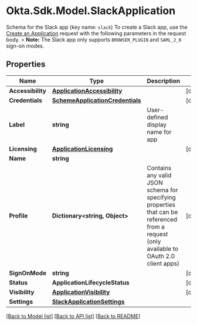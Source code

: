 # Okta.Sdk.Model.SlackApplication
Schema for the Slack app (key name: `slack`)  To create a Slack app, use the [Create an Application](/openapi/okta-management/management/tag/Application/#tag/Application/operation/createApplication) request with the following parameters in the request body. > **Note:** The Slack app only supports `BROWSER_PLUGIN` and `SAML_2_0` sign-on modes. 

## Properties

Name | Type | Description | Notes
------------ | ------------- | ------------- | -------------
**Accessibility** | [**ApplicationAccessibility**](ApplicationAccessibility.md) |  | [optional] 
**Credentials** | [**SchemeApplicationCredentials**](SchemeApplicationCredentials.md) |  | [optional] 
**Label** | **string** | User-defined display name for app | 
**Licensing** | [**ApplicationLicensing**](ApplicationLicensing.md) |  | [optional] 
**Name** | **string** |  | 
**Profile** | **Dictionary&lt;string, Object&gt;** | Contains any valid JSON schema for specifying properties that can be referenced from a request (only available to OAuth 2.0 client apps) | [optional] 
**SignOnMode** | **string** |  | [optional] 
**Status** | **ApplicationLifecycleStatus** |  | [optional] 
**Visibility** | [**ApplicationVisibility**](ApplicationVisibility.md) |  | [optional] 
**Settings** | [**SlackApplicationSettings**](SlackApplicationSettings.md) |  | 

[[Back to Model list]](../README.md#documentation-for-models) [[Back to API list]](../README.md#documentation-for-api-endpoints) [[Back to README]](../README.md)

